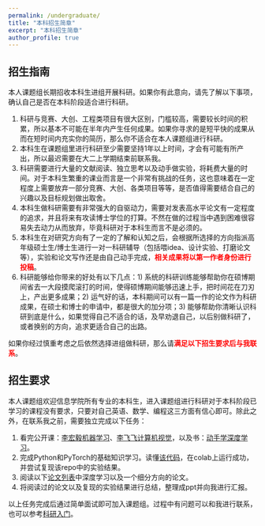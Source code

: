 ```yaml
---
permalink: /undergraduate/
title: "本科招生简章"
excerpt: "本科招生简章"
author_profile: true
---
```


## 招生指南

本人课题组长期招收本科生进组开展科研。如果你有此意向，请先了解以下事项，确认自己是否在本科阶段适合进行科研。

1. 科研与竞赛、大创、工程类项目有很大区别，门槛较高，需要较长时间的积累，所以基本不可能在半年内产生任何成果。如果你寻求的是短平快的成果从而在短时间内充实你的简历，那么你不适合在本人课题组进行科研。
2. 本科生在课题组里进行科研至少需要坚持1年以上时间，才会有可能有所产出，所以最迟需要在大二上学期结束前联系我。
3. 科研需要进行大量的文献阅读、独立思考以及动手做实验，将耗费大量的时间。对于本科生繁重的课业而言是一个非常有挑战的任务，这也意味着在一定程度上需要放弃一部分竞赛、大创、各类项目等等，是否值得需要结合自己的兴趣以及目标规划做出取舍。
4. 本科生做科研需要有非常强大的自驱动力，需要对发表高水平论文有一定程度的追求，并且将来有攻读博士学位的打算。不然在做的过程当中遇到困难很容易失去动力从而放弃，毕竟科研对于本科生而言不是必须的。
5. 本科生在对研究方向有了一定的了解和认知之后，会根据所选择的方向指派高年级硕士生/博士生进行一对一科研辅导（包括喂idea、设计实验、打磨论文等），实验和论文写作还是由自己动手完成，<span style="color:red">**相关成果将以第一作者身份进行投稿**</span>。
6. 科研能够给你带来的好处有以下几点：1) 系统的科研训练能够帮助你在硕博期间省去一大段摸爬滚打的时间，使得硕博期间能够迅速上手，把时间花在刀刃上，产出更多成果；2) 运气好的话，本科期间可以有一篇一作的论文作为科研成果，在硕士和博士的申请中，都是很大的加分项；3) 能够帮助你清晰认识科研到底是什么，如果觉得自己不适合的话，及早劝退自己，以后别做科研了，或者换别的方向，追求更适合自己的出路。

如果你经过慎重考虑之后依然选择进组做科研，那么请<span style="color:red">**满足以下招生要求后与我联系**</span>。

## 招生要求

本人课题组欢迎信息学院所有专业的本科生，进入课题组进行科研对于本科阶段已学习的课程没有要求，只要对自己英语、数学、编程这三方面有信心即可。除此之外，在联系我之前，需要独立完成以下任务：

1. 看完公开课：[李宏毅机器学习](https://www.bilibili.com/video/BV1Wv411h7kN/?spm_id_from=333.337.search-card.all.click&vd_source=34dcb5c384c5b0c1bdfd1a31306cb66e)、[李飞飞计算机视觉](https://www.bilibili.com/video/BV1S94y1o7Zx/?vd_source=34dcb5c384c5b0c1bdfd1a31306cb66e)，以及书：[动手学深度学习](http://zh.d2l.ai/)。
2. 完成Python和PyTorch的基础知识学习。读懂[该代码](https://github.com/facebookresearch/classifier-balancing)，在colab上运行成功，并尝试复现该repo中的实验结果。
3. 阅读以下[论文列表](http://jasonyanglu.github.io/paper_reading)中深度学习以及一个细分方向的论文。
4. 将阅读过的论文以及复现的实验结果进行总结，整理成ppt并向我进行汇报。

以上任务完成后通过简单面试即可加入课题组。过程中有问题可以和我进行联系，也可以参考[科研入门](http://jasonyanglu.github.io/research_start)。